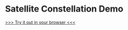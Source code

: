 # Satellite Constellation Demo
[>>> Try it out in your browser <<<](https://maitreyakv.github.io/satellite-constellation-demo/)
